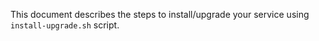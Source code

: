 This document describes the steps to install/upgrade your service using `install-upgrade.sh` script.


